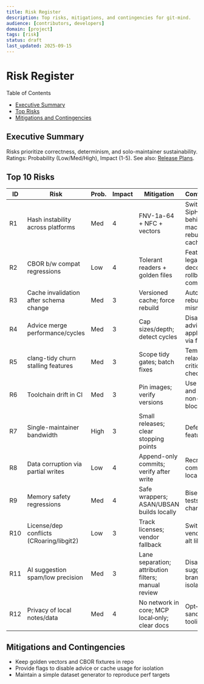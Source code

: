 ```yaml
---
title: Risk Register
description: Top risks, mitigations, and contingencies for git-mind.
audience: [contributors, developers]
domain: [project]
tags: [risk]
status: draft
last_updated: 2025-09-15
---
```


# Risk Register

Table of Contents

- [Executive Summary](#executive-summary)
- [Top Risks](#top-10-risks)
- [Mitigations and Contingencies](#mitigations-and-contingencies)

## Executive Summary

Risks prioritize correctness, determinism, and solo-maintainer sustainability. Ratings: Probability (Low/Med/High), Impact (1-5). See also: [Release Plans](../planning/Release_Plans.md).

## Top 10 Risks

| ID | Risk | Prob. | Impact | Mitigation | Contingency |
|----|------|-------|--------|------------|-------------|
| R1 | Hash instability across platforms | Med | 4 | FNV-1a-64 + NFC + vectors | Switch to SipHash behind macro and rebuild cache |
| R2 | CBOR b/w compat regressions | Low | 4 | Tolerant readers + golden files | Feature flag legacy decode; rollback commit |
| R3 | Cache invalidation after schema change | Med | 3 | Versioned cache; force rebuild | Auto full rebuild on mismatch |
| R4 | Advice merge performance/cycles | Med | 3 | Cap sizes/depth; detect cycles | Disable advice application via flag |
| R5 | clang-tidy churn stalling features | Med | 3 | Scope tidy gates; batch fixes | Temporarily relax non-critical checks |
| R6 | Toolchain drift in CI | Med | 3 | Pin images; verify versions | Use canaries and mark non-blocking |
| R7 | Single-maintainer bandwidth | High | 3 | Small releases; clear stopping points | Defer interop features |
| R8 | Data corruption via partial writes | Low | 4 | Append-only commits; verify after write | Recreate commit from local state |
| R9 | Memory safety regressions | Med | 4 | Safe wrappers; ASAN/UBSAN builds locally | Bisect via tests; revert change |
| R10 | License/dep conflicts (CRoaring/libgit2) | Low | 3 | Track licenses; vendor fallback | Switch to vendored or alt lib |
| R11 | AI suggestion spam/low precision | Med | 3 | Lane separation; attribution filters; manual review | Disable suggestions; branch isolation |
| R12 | Privacy of local notes/data | Med | 4 | No network in core; MCP local‑only; clear docs | Opt‑in only; sandbox tooling |

## Mitigations and Contingencies

- Keep golden vectors and CBOR fixtures in repo
- Provide flags to disable advice or cache usage for isolation
- Maintain a simple dataset generator to reproduce perf targets
